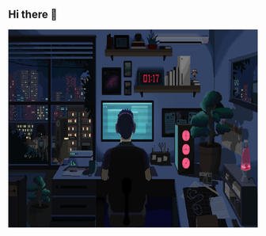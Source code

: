 ## Hi there 👋
<img src="hero.gif" alt="hero banner" width="100%" height="400vh" />
<!--
**dhirendrabam001/dhirendrabam001** is a ✨ _special_ ✨ repository because its `README.md` (this file) appears on your GitHub profile.
<p>Dhirendra Bam</p>

Here are some ideas to get you started:

- 🔭 I’m currently working on ...
- 🌱 I’m currently learning ...
- 👯 I’m looking to collaborate on ...
- 🤔 I’m looking for help with ...
- 💬 Ask me about ...
- 📫 How to reach me: ...
- 😄 Pronouns: ...
- ⚡ Fun fact: ...
-->
